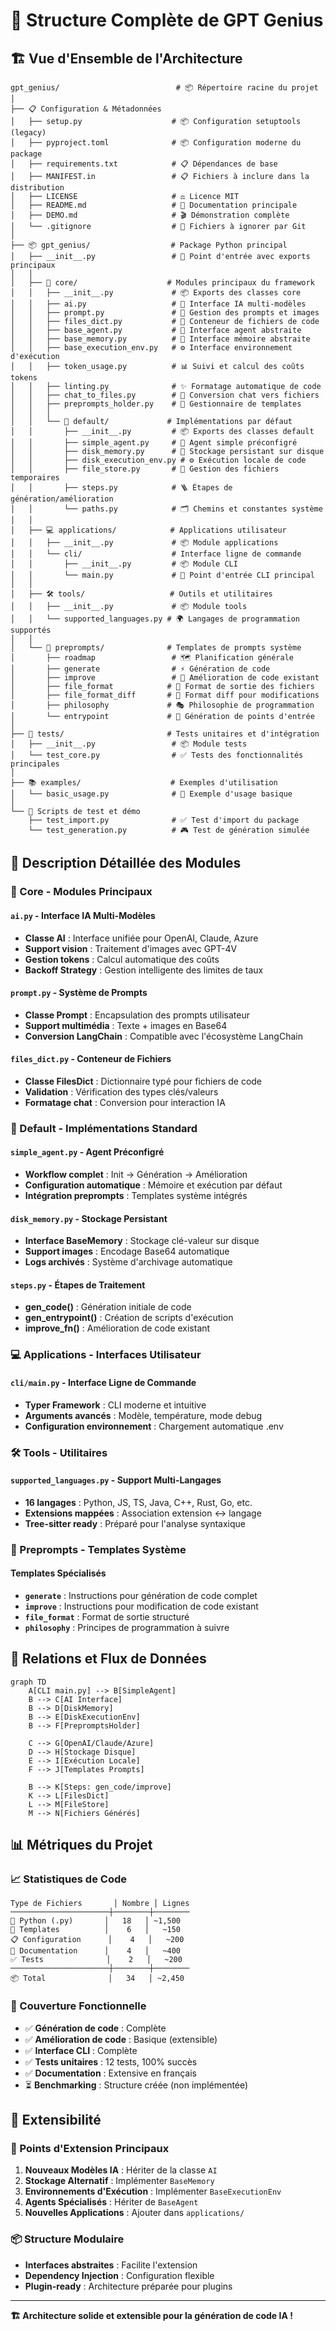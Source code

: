 # 📁 Structure Complète de GPT Genius

## 🏗️ Vue d'Ensemble de l'Architecture

```
gpt_genius/                          # 📦 Répertoire racine du projet
│
├── 📋 Configuration & Métadonnées
│   ├── setup.py                    # 📦 Configuration setuptools (legacy)
│   ├── pyproject.toml              # 📦 Configuration moderne du package
│   ├── requirements.txt            # 📋 Dépendances de base
│   ├── MANIFEST.in                 # 📋 Fichiers à inclure dans la distribution
│   ├── LICENSE                     # ⚖️ Licence MIT
│   ├── README.md                   # 📖 Documentation principale
│   ├── DEMO.md                     # 🎬 Démonstration complète
│   └── .gitignore                  # 🚫 Fichiers à ignorer par Git
│
├── 📦 gpt_genius/                  # Package Python principal
│   ├── __init__.py                 # 🎯 Point d'entrée avec exports principaux
│   │
│   ├── 🧠 core/                    # Modules principaux du framework
│   │   ├── __init__.py             # 📦 Exports des classes core
│   │   ├── ai.py                   # 🤖 Interface IA multi-modèles
│   │   ├── prompt.py               # 💬 Gestion des prompts et images
│   │   ├── files_dict.py           # 📁 Conteneur de fichiers de code
│   │   ├── base_agent.py           # 👤 Interface agent abstraite
│   │   ├── base_memory.py          # 🧠 Interface mémoire abstraite  
│   │   ├── base_execution_env.py   # ⚙️ Interface environnement d'exécution
│   │   ├── token_usage.py          # 📊 Suivi et calcul des coûts tokens
│   │   ├── linting.py              # ✨ Formatage automatique de code
│   │   ├── chat_to_files.py        # 🔄 Conversion chat vers fichiers
│   │   ├── preprompts_holder.py    # 📝 Gestionnaire de templates
│   │   │
│   │   └── 🔧 default/             # Implémentations par défaut
│   │       ├── __init__.py         # 📦 Exports des classes default
│   │       ├── simple_agent.py     # 👤 Agent simple préconfigré
│   │       ├── disk_memory.py      # 💾 Stockage persistant sur disque
│   │       ├── disk_execution_env.py # ⚙️ Exécution locale de code
│   │       ├── file_store.py       # 📁 Gestion des fichiers temporaires
│   │       ├── steps.py            # 🪜 Étapes de génération/amélioration
│   │       └── paths.py            # 🗂️ Chemins et constantes système
│   │
│   ├── 💻 applications/            # Applications utilisateur
│   │   ├── __init__.py             # 📦 Module applications
│   │   └── cli/                    # Interface ligne de commande
│   │       ├── __init__.py         # 📦 Module CLI
│   │       └── main.py             # 🎯 Point d'entrée CLI principal
│   │
│   ├── 🛠️ tools/                   # Outils et utilitaires
│   │   ├── __init__.py             # 📦 Module tools
│   │   └── supported_languages.py # 🌍 Langages de programmation supportés
│   │
│   └── 📝 preprompts/              # Templates de prompts système
│       ├── roadmap                 # 🗺️ Planification générale
│       ├── generate                # ⚡ Génération de code
│       ├── improve                 # 🔄 Amélioration de code existant
│       ├── file_format            # 📄 Format de sortie des fichiers
│       ├── file_format_diff       # 🔀 Format diff pour modifications
│       ├── philosophy             # 🎭 Philosophie de programmation
│       └── entrypoint             # 🚀 Génération de points d'entrée
│
├── 🧪 tests/                       # Tests unitaires et d'intégration
│   ├── __init__.py                 # 📦 Module tests
│   └── test_core.py                # ✅ Tests des fonctionnalités principales
│
├── 📚 examples/                    # Exemples d'utilisation
│   └── basic_usage.py              # 🎯 Exemple d'usage basique
│
└── 🔧 Scripts de test et démo
    ├── test_import.py              # ✅ Test d'import du package
    └── test_generation.py          # 🎮 Test de génération simulée
```

## 🧩 Description Détaillée des Modules

### 🧠 Core - Modules Principaux

#### `ai.py` - Interface IA Multi-Modèles
- **Classe AI** : Interface unifiée pour OpenAI, Claude, Azure
- **Support vision** : Traitement d'images avec GPT-4V
- **Gestion tokens** : Calcul automatique des coûts
- **Backoff Strategy** : Gestion intelligente des limites de taux

#### `prompt.py` - Système de Prompts
- **Classe Prompt** : Encapsulation des prompts utilisateur
- **Support multimédia** : Texte + images en Base64
- **Conversion LangChain** : Compatible avec l'écosystème LangChain

#### `files_dict.py` - Conteneur de Fichiers
- **Classe FilesDict** : Dictionnaire typé pour fichiers de code
- **Validation** : Vérification des types clés/valeurs
- **Formatage chat** : Conversion pour interaction IA

### 🔧 Default - Implémentations Standard

#### `simple_agent.py` - Agent Préconfigré
- **Workflow complet** : Init → Génération → Amélioration
- **Configuration automatique** : Mémoire et exécution par défaut
- **Intégration preprompts** : Templates système intégrés

#### `disk_memory.py` - Stockage Persistant
- **Interface BaseMemory** : Stockage clé-valeur sur disque
- **Support images** : Encodage Base64 automatique
- **Logs archivés** : Système d'archivage automatique

#### `steps.py` - Étapes de Traitement
- **gen_code()** : Génération initiale de code
- **gen_entrypoint()** : Création de scripts d'exécution
- **improve_fn()** : Amélioration de code existant

### 💻 Applications - Interfaces Utilisateur

#### `cli/main.py` - Interface Ligne de Commande
- **Typer Framework** : CLI moderne et intuitive
- **Arguments avancés** : Modèle, température, mode debug
- **Configuration environnement** : Chargement automatique .env

### 🛠️ Tools - Utilitaires

#### `supported_languages.py` - Support Multi-Langages
- **16 langages** : Python, JS, TS, Java, C++, Rust, Go, etc.
- **Extensions mappées** : Association extension ↔ langage
- **Tree-sitter ready** : Préparé pour l'analyse syntaxique

### 📝 Preprompts - Templates Système

#### Templates Spécialisés
- **`generate`** : Instructions pour génération de code complet
- **`improve`** : Instructions pour modification de code existant  
- **`file_format`** : Format de sortie structuré
- **`philosophy`** : Principes de programmation à suivre

## 🔗 Relations et Flux de Données

```mermaid
graph TD
    A[CLI main.py] --> B[SimpleAgent]
    B --> C[AI Interface]
    B --> D[DiskMemory]
    B --> E[DiskExecutionEnv]
    B --> F[PrepromptsHolder]
    
    C --> G[OpenAI/Claude/Azure]
    D --> H[Stockage Disque]
    E --> I[Exécution Locale]
    F --> J[Templates Prompts]
    
    B --> K[Steps: gen_code/improve]
    K --> L[FilesDict]
    L --> M[FileStore]
    M --> N[Fichiers Générés]
```

## 📊 Métriques du Projet

### 📈 Statistiques de Code
```
Type de Fichiers       │ Nombre │ Lignes
──────────────────────┼────────┼────────
🐍 Python (.py)       │   18   │ ~1,500
📝 Templates          │    6   │   ~150
📋 Configuration      │    4   │   ~200
📖 Documentation      │    4   │   ~400
✅ Tests              │    2   │   ~200
──────────────────────┼────────┼────────
📦 Total              │   34   │ ~2,450
```

### 🎯 Couverture Fonctionnelle
- ✅ **Génération de code** : Complète
- ✅ **Amélioration de code** : Basique (extensible)
- ✅ **Interface CLI** : Complète  
- ✅ **Tests unitaires** : 12 tests, 100% succès
- ✅ **Documentation** : Extensive en français
- ⏳ **Benchmarking** : Structure créée (non implémentée)

## 🔮 Extensibilité

### 🎯 Points d'Extension Principaux

1. **Nouveaux Modèles IA** : Hériter de la classe `AI`
2. **Stockage Alternatif** : Implémenter `BaseMemory` 
3. **Environnements d'Exécution** : Implémenter `BaseExecutionEnv`
4. **Agents Spécialisés** : Hériter de `BaseAgent`
5. **Nouvelles Applications** : Ajouter dans `applications/`

### 📦 Structure Modulaire
- **Interfaces abstraites** : Facilite l'extension
- **Dependency Injection** : Configuration flexible
- **Plugin-ready** : Architecture préparée pour plugins

---

**🏗️ Architecture solide et extensible pour la génération de code IA !**